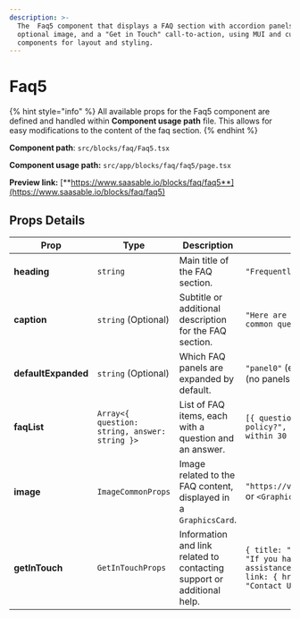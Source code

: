 ```yaml
---
description: >-
  The  Faq5 component that displays a FAQ section with accordion panels, an
  optional image, and a "Get in Touch" call-to-action, using MUI and custom
  components for layout and styling.
---
```


# Faq5

{% hint style="info" %}
All available props for the Faq5 component are defined and handled within **Component usage path** file. This allows for easy modifications to the content of the faq section.
{% endhint %}

**Component path**: `src/blocks/faq/Faq5.tsx`

**Component usage path:**  `src/app/blocks/faq/faq5/page.tsx`

**Preview link:** [**https://www.saasable.io/blocks/faq/faq5**](https://www.saasable.io/blocks/faq/faq5)

## Props Details

| Prop                | Type                                          | Description                                                            | Displayed as                                                                                                                                                                  |
| ------------------- | --------------------------------------------- | ---------------------------------------------------------------------- | ----------------------------------------------------------------------------------------------------------------------------------------------------------------------------- |
| **heading**         | `string`                                      | Main title of the FAQ section.                                         | `"Frequently Asked Questions"`                                                                                                                                                |
| **caption**         | `string` (Optional)                           | Subtitle or additional description for the FAQ section.                | `"Here are answers to some of the most common questions we receive."`                                                                                                         |
| **defaultExpanded** | `string` (Optional)                           | Which FAQ panels are expanded by default.                              | `"panel0"` (expands the first panel) or `false` (no panels expanded by default)                                                                                               |
| **faqList**         | `Array<{ question: string, answer: string }>` | List of FAQ items, each with a question and an answer.                 | `[{ question: "What is your return policy?", answer: "You can return items within 30 days of purchase." }, ...]`                                                              |
| **image**           | `ImageCommonProps`                            | Image related to the FAQ content, displayed in a `GraphicsCard`.       | `"https://via.placeholder.com/400x300.png"` or `<GraphicsImage {...{ image }} />`                                                                                             |
| **getInTouch**      | `GetInTouchProps`                             | Information and link related to contacting support or additional help. | `{ title: "Need More Help?", description: "If you have further questions or need assistance, feel free to contact us.", link: { href: "/contact", children: "Contact Us" } }` |
